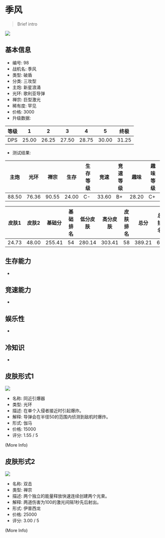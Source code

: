 # 季风

> Brief intro

<img src="/ships/ship_98.png" style={{zoom:1}}/>

## 基本信息

- 编号: 98
- 战机名: 季风
- 类型: 破盾
- 分类: 三攻型
- 主炮: 新星浪涌
- 光环: 歌利亚导弹
- 禅宗: 巨型激光
- 稀有度: 罕见
- 价格: 3000
- 升级数据: 

| 等级 | 1 | 2 | 3 | 4 | 5 | 终极 |
|--|--|--|--|--|--|--|
| DPS | 25.00 | 26.25 | 27.50 | 28.75 | 30.00 | 31.25 |

- 测试结果: 

| 主炮 | 光环 | 禅宗 | 生存 | 生存等级 | 竞速 | 竞速等级 | 趣味 | 趣味等级 |
|--|--|--|--|--|--|--|--|--|
| 88.50 | 76.36 | 90.55 | 24.00 | C- | 33.60 | B+ | 28.20 | C+ |

| 皮肤1 | 皮肤2 | 基础分 | 基础排名 | 低分皮肤 | 高分皮肤 | 皮肤排名 | 总分 | 总排名 |
|--|--|--|--|--|--|--|--|--|
| 24.73 | 48.00 | 255.41 | 54 | 280.14 | 303.41 | 58 | 389.21 | 62 |

## 生存能力

-

## 竞速能力

-

## 娱乐性

-

## 冷知识

-

## 皮肤形式1

<img src="/ships/ship_98_apex_1.png" style={{zoom:1}}/>

- 名称: 同近引爆器
- 类型: 光环
- 描述: 在单个入侵者接近时引起爆炸。
- 解释: 导弹会在半径50的范围内侦测到敌机时爆炸。
- 形式: 伽马
- 价格: 15000
- 评分: 1.55 / 5

(More Info)

## 皮肤形式2

<img src="/ships/ship_98_apex_2.png" style={{zoom:1}}/>

- 名称: 双击
- 类型: 禅宗
- 描述: 两个独立的能量释放快速连续创建两个光束。
- 解释: 两道伤害为100的激光间隔1秒先后射出。
- 形式: 伊普西龙
- 价格: 25000
- 评分: 3.00 / 5

(More Info)
